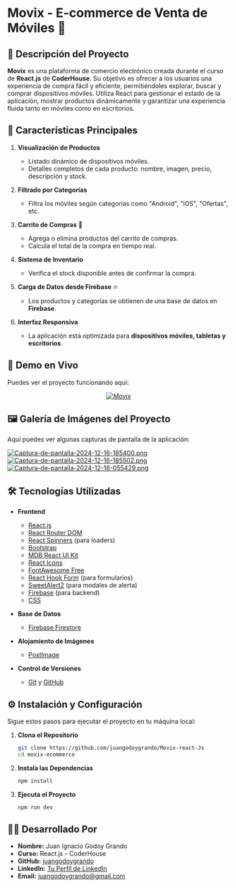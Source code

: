 # **Movix - E-commerce de Venta de Móviles** 📱

## 🚀 **Descripción del Proyecto**

**Movix** es una plataforma de comercio electrónico creada durante el curso de **React.js** de **CoderHouse**. Su objetivo es ofrecer a los usuarios una experiencia de compra fácil y eficiente, permitiéndoles explorar, buscar y comprar dispositivos móviles. Utiliza React para gestionar el estado de la aplicación, mostrar productos dinámicamente y garantizar una experiencia fluida tanto en móviles como en escritorios.


## 🎯 **Características Principales**

1. **Visualización de Productos**  
   - Listado dinámico de dispositivos móviles.  
   - Detalles completos de cada producto: nombre, imagen, precio, descripción y stock.

2. **Filtrado por Categorías**  
   - Filtra los móviles según categorías como "Android", "iOS", "Ofertas", etc.

3. **Carrito de Compras** 🛒  
   - Agrega o elimina productos del carrito de compras.  
   - Calcula el total de la compra en tiempo real.  

4. **Sistema de Inventario**  
   - Verifica el stock disponible antes de confirmar la compra.

5. **Carga de Datos desde Firebase** 🔥  
   - Los productos y categorías se obtienen de una base de datos en **Firebase**.

6. **Interfaz Responsiva**  
   - La aplicación está optimizada para **dispositivos móviles, tabletas y escritorios**.


## 🚀 **Demo en Vivo**

Puedes ver el proyecto funcionando aquí:  

<div align="center">
  <a href="https://movix-react-js-nu.vercel.app/">
    <img src="https://img.shields.io/badge/Movix-FF0000?style=for-the-badge&logo=vercel&logoColor=white" alt="Movix">
  </a>
</div>



## 🖼️ **Galería de Imágenes del Proyecto**

Aquí puedes ver algunas capturas de pantalla de la aplicación:

[![Captura-de-pantalla-2024-12-16-185400.png](https://i.postimg.cc/132fmMyN/Captura-de-pantalla-2024-12-16-185400.png)](https://postimg.cc/qNckQshk)
[![Captura-de-pantalla-2024-12-16-185502.png](https://i.postimg.cc/c4Dvj0jh/Captura-de-pantalla-2024-12-16-185502.png)](https://postimg.cc/56C9QdfQ)
[![Captura-de-pantalla-2024-12-18-055429.png](https://i.postimg.cc/VNJzGrrB/Captura-de-pantalla-2024-12-18-055429.png)](https://postimg.cc/jWrVCjhL)

## 🛠️ **Tecnologías Utilizadas**

- **Frontend**  
  - [React.js](https://react.dev/)  
  - [React Router DOM](https://reactrouter.com/en/main)  
  - [React Spinners](https://www.npmjs.com/package/react-spinners) (para loaders)  
  - [Bootstrap](https://getbootstrap.com/)  
  - [MDB React UI Kit](https://mdbootstrap.com/docs/b5/react/)  
  - [React Icons](https://react-icons.github.io/react-icons/)  
  - [FontAwesome Free](https://fontawesome.com/)  
  - [React Hook Form](https://react-hook-form.com/) (para formularios)  
  - [SweetAlert2](https://sweetalert2.github.io/) (para modales de alerta)  
  - [Firebase](https://firebase.google.com/) (para backend)  
  - [CSS](https://developer.mozilla.org/es/docs/Web/CSS)  

- **Base de Datos**  
  - [Firebase Firestore](https://firebase.google.com/docs/firestore)  

- **Alojamiento de Imágenes**  
  - [PostImage](https://postimages.org/)  

- **Control de Versiones**  
  - [Git](https://git-scm.com/) y [GitHub](https://github.com/)



## ⚙️ Instalación y Configuración

Sigue estos pasos para ejecutar el proyecto en tu máquina local:

1. **Clona el Repositorio**
   ```bash
   git clone https://github.com/juangodoygrando/Movix-react-Js
   cd movix-ecommerce
   ```

2. **Instala las Dependencias**
   ```bash
   npm install
   ```

3. **Ejecuta el Proyecto**
   ```bash
   npm run dev
   ```


## 👨‍💻 **Desarrollado Por**

- **Nombre:** Juan Ignacio Godoy Grando  
- **Curso:** React.js - CoderHouse  
- **GitHub:** [juangodoygrando](https://github.com/juangodoygrando)  
- **LinkedIn:** [Tu Perfil de LinkedIn](www.linkedin.com/in/juanignacio-godoygrando)  
- **Email:** [juangodoygrando@gmail.com](mailto:juangodoygrando@gmail.com)
